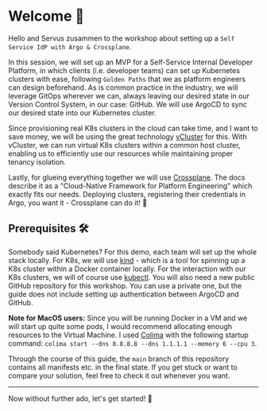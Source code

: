 # Welcome 👋

Hello and Servus zusammen to the workshop about setting up a `Self Service IdP with Argo & Crossplane`.

In this session, we will set up an MVP for a Self-Service Internal Developer Platform, in which
clients (i.e. developer teams) can set up Kubernetes clusters with ease, following `Golden Paths`
that we as platform engineers can design beforehand. As is common practice in the industry,
we will leverage GitOps wherever we can, always leaving our desired state in our Version Control System, 
in our case: GitHub. We will use ArgoCD to sync our desired state into our Kubernetes cluster.

Since provisioning real K8s clusters in the cloud can take time, and I want to save money, we will be using
the great technology [vCluster](https://www.vcluster.com/) for this. With vCluster, we can run virtual K8s 
clusters within a common host cluster, enabling us to efficiently use our resources while maintaining proper
tenancy isolation.

Lastly, for glueing everything together we will use [Crossplane](https://www.crossplane.io/). The docs describe
it as a "Cloud-Native Framework for Platform Engineering" which exactly fits our needs. Deploying clusters,
registering their credentials in Argo, you want it - Crossplane can do it! 💪

## Prerequisites 🛠️

Somebody said Kubernetes? For this demo, each team will set up the whole stack locally. For K8s, we will use
[kind](https://kind.sigs.k8s.io/docs/user/quick-start/#installation) - which is a tool for spinning up a K8s 
cluster within a Docker container locally. For the interaction with our K8s clusters, we will of course use
[kubectl](https://kubernetes.io/docs/reference/kubectl/). You will also need a new public GitHub repository 
for this workshop. You can use a private one, but the guide does not include setting up authentication between
ArgoCD and GitHub.

**Note for MacOS users:** Since you will be running Docker in a VM and we will start up quite some pods, I would
recommend allocating enough resources to the Virtual Machine. I used [Colima](https://github.com/abiosoft/colima)
with the following startup command: `colima start --dns 8.8.8.8 --dns 1.1.1.1 --memory 6 --cpu 3`.

Through the course of this guide, the `main` branch of this repository contains all manifests etc. in the final state. If you get stuck or want to compare your solution, feel free to check it out whenever you want.

---

Now without further ado, let's get started! 🚀
